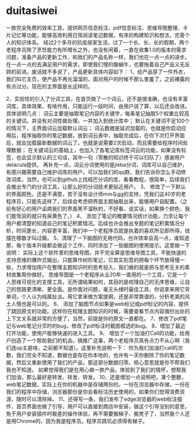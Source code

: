 # duitasiwei
一款完全免费的效率工具，提供网页信息标注、pdf信息标注、思维导图整理、卡片记忆等功能，能够高效利用日常阅读笔记数据，有序的构建知识和想法，完善个人的知识体系。
经过2个多月的抗疫居家生活，过了一个长、长、长的假期，两个老程序员除了烹饪能力有所增长之外，也没有闲着，一直在收集1.0的版本的需求问题，准备产品的更新工作，和我们的产品名称一样，我们也在一点一点的进步。在一点一点的去满足用户的需求，即使我们慢的像蜗牛，也要拖着自己产品义无反顾的前进。废话就不多说了，产品更新具体内容如下：
1、给产品穿了一件外衣，我们叫它主页，使产品不再光溜溜的，面对用户的时候不那么害羞了，之前裸露的有点过分。现在的主界面是长这样的。

2、实验性的引入了分词工具，在首页做了一个词云，还不是很准确，也没有丰富词库，具体效果，有啥作用，只能运行一段时间，由用户说了算，以后还会改进。
        具体说明几点：
 词云主要是抽取笔记内容的关键字，每条笔记抽取5个权重比较高的关键词，并没有对词性做处理，一并加入到统计库中；
默认在关键词不足100个的情况下，主界面词云加载默认词云；
词云数据是延迟加载的，也就是你启动应用后，程序抽取你的笔记数据，放到词云表中，抽取完成后，在你下次打开界面后，就会加载最新数据的词云了。也就是说需要2次启动，而且需要给程序时间处理数据；
在关键词云的基础上，也加入了各笔记库标签词云的功能，如果没有标签，也会显示默认的三句话，其中一句（零散的知识终于可以归队了）感谢用户delacula提供。
再补充一点，词云分词使用的是jieba分词，词库可以自己维护，有感兴趣需要自己维护词库的用户，可以加我们的qq群，我们告诉你怎么手动修改词库，当然，也可以到github上找结巴分词的库，看看教程，很简单，后续我们会推出专门的分词工具，让那么好的分词技术更贴近用户。
3、 修改了一下默认的界面颜色，还是不满意，苦于没有设计师mm与gg的支持，凭我们这40岁的老程序员，只能先这样了，后续会考虑把界面主题抽取出来，能够用户自配置。（之前有好心的用户诟病我们的界面黑不溜秋的，不好看，说实话，如果换个颜色，我们能驾驭的就只有屎黄色了。）
4、 添加了笔记的概要情况统计功能，力求让每个用户都清楚的知道自己的笔记积累情况。后续也许会推出专题的笔记积累情况分析，时间更长，内容更丰富，我们中一个老程序员就是执着的喜欢所见即所得，钱摆在哪数才叫过瘾。
5、清理了一下脑图的无用代码，也许效率会高一点，谁知道那，每个版本升级都会做这个工作，同时添加了一些脑图的使用提示。这里做一下说明：
实际上这个软件里的思维导图，并不完全算是思维导图工具，不能快速的支持思维的爆炸式输出，只能算作树形笔记，它其实刻意的把每个环节放得慢一些，力求增加用户在整理主题知识时的思考投入，我们做的就是把与思考无关的素材收集帮你做好。
思维导图是一个老程序从业20年一直用的一个工具，它是一个人思维可视化的支撑工具，无所谓结果如何，其目的是梳理自己的无序思维，让自己的思路更清晰、更全面。是你面对问题，毫无头绪时最佳工具，你说拿来用它背单词，个人认为纯属扯淡。用它拿来做方案提纲，还是非常靠谱的，分析老美的风土人情也是可以的。
6、 添加了脑图节点如果是web标记或pdf标记的内容，提供了跳回原文的功能。这样你在梳理主题知识的时候，需要查看节点内容摘抄出处的上下文关系就非常的方便了，当然，前提是你的原文一直都在。
7、修改了pdf笔记与web笔记分页时的bug，修改了pdf标注时截图框选的bug。
8、增加了最近打开功能，使用户能够快速的进入工具。
9、 增加了一个加油打Call的功能，给用户创造了一个帮助我们的机会。搞推广这事，两个老程序员真有点力不从心啊（我们连up主是啥，之前都不知道）。这里补充说明一下：
你为我们加油打call的次数，我们完全不知道，数据也是存在你本地的，也许有一天你删除了你的笔记数据，然后又重新使用了我们的产品，那这部分数据归零。核心意思就是你不帮我们我也不知道。
如果觉得我们是在用心做一款产品，体验到了我们的情怀，想帮我们加油，那么最好是转发、转发、转发。
10、还是增加一点说明吧，凑个整数，web笔记数据，实际上在你的机器中是存储两份的。一份在浏览器中存储，一份在我们的程序中存储，浏览器那份是你会看标注历史使用的，如果你们觉得浪费资源，随时可以清除掉。
11、还得写一条，我们发布了edge浏览器的web标注插件，首页界面也做了引导，用户可以直接到商店中安装，做这个引导没别的意思，免于用户安装插件时极差的操作体验，再不需要搬梯子、搬凳子了，当然我个人还是用Chrome的，因为我是程序员。程序员跳坑必须得有梯子。
